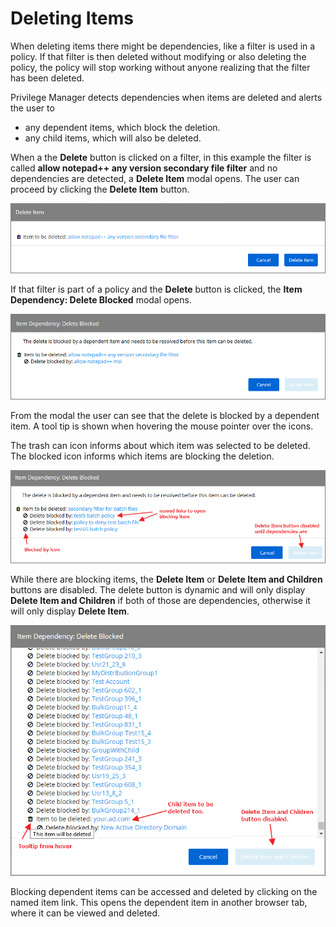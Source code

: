[title]: # (Deleting Items)
[tags]: # (dependencies)
[priority]: # (6)
# Deleting Items

When deleting items there might be dependencies, like a filter is used in a policy. If that filter is then deleted without modifying or also deleting the policy, the policy will stop working without anyone realizing that the filter has been deleted.

Privilege Manager detects dependencies when items are deleted and alerts the user to

* any dependent items, which block the deletion.
* any child items, which will also be deleted.

When a the __Delete__ button is clicked on a filter, in this example the filter is called __allow notepad++ any version secondary file filter__ and no dependencies are detected, a __Delete Item__ modal opens. The user can proceed by clicking the __Delete Item__ button.

![Confirm delete](images/ops/confirm-delete-1.png)

If that filter is part of a policy and the __Delete__ button is clicked, the __Item Dependency: Delete Blocked__ modal opens.

![Item Dependency modal](images/ops/item-dependency.png)

From the modal the user can see that the delete is blocked by a dependent item. A tool tip is shown when hovering the mouse pointer over the icons.

The trash can icon informs about which item was selected to be deleted. The blocked icon informs which items are blocking the deletion.

![Blocked](images/ops/blocked.png)

While there are blocking items, the __Delete Item__ or __Delete Item and Children__ buttons are disabled. The delete button is dynamic and will only display __Delete Item and Children__ if both of those are dependencies, otherwise it will only display __Delete Item__.

![Dependent Item modal showing child items](images/ops/child.png)

Blocking dependent items can be accessed and deleted by clicking on the named item link. This opens the dependent item in another browser tab, where it can be viewed and deleted.
